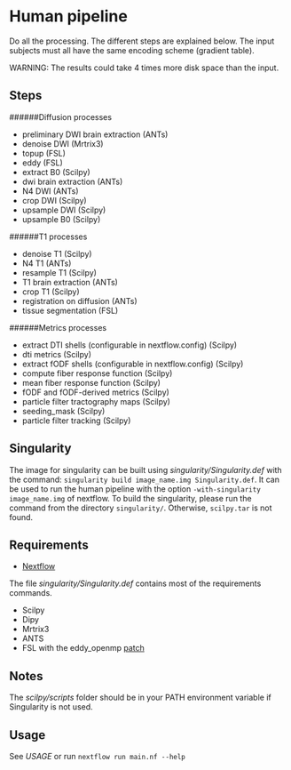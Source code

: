 Human pipeline
=================

Do all the processing. The different steps are
explained below. The input subjects must all have the same encoding scheme (gradient table).

WARNING: The results could take 4 times more disk space than the input. 

Steps
------------

######Diffusion processes
- preliminary DWI brain extraction (ANTs)
- denoise DWI (Mrtrix3)
- topup (FSL)
- eddy (FSL)
- extract B0 (Scilpy)
- dwi brain extraction (ANTs)
- N4 DWI (ANTs)
- crop DWI (Scilpy)
- upsample DWI (Scilpy)
- upsample B0 (Scilpy)

######T1 processes
- denoise T1 (Scilpy)
- N4 T1 (ANTs)
- resample T1 (Scilpy)
- T1 brain extraction (ANTs)
- crop T1 (Scilpy)
- registration on diffusion (ANTs)
- tissue segmentation (FSL)

######Metrics processes
- extract DTI shells (configurable in nextflow.config) (Scilpy)
- dti metrics (Scilpy)
- extract fODF shells (configurable in nextflow.config) (Scilpy)
- compute fiber response function (Scilpy)
- mean fiber response function (Scilpy)
- fODF and fODF-derived metrics (Scilpy)
- particle filter tractography maps (Scilpy)
- seeding_mask (Scilpy)
- particle filter tracking (Scilpy)

Singularity
-----
The image for singularity can be built using _singularity/Singularity.def_ with the command:
```singularity build image_name.img Singularity.def```. It can be used to run
the human pipeline with the option ```-with-singularity image_name.img```
 of nextflow.
 To build the singularity, please run the command from the directory ```singularity/```. Otherwise, ```scilpy.tar``` is not found.
 
Requirements
------------

- [Nextflow](https://www.nextflow.io)

The file _singularity/Singularity.def_ contains most of the requirements commands.
- Scilpy
- Dipy
- Mrtrix3
- ANTS
- FSL with the eddy_openmp [patch](https://fsl.fmrib.ox.ac.uk/fsldownloads/patches/eddy-patch-fsl-5.0.9/centos6/)

Notes
-----

The _scilpy/scripts_ folder should be in your PATH environment variable if Singularity is not used.

Usage
-----

See *USAGE* or run ```nextflow run main.nf --help```